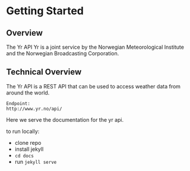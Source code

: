 # Getting Started

## Overview

The Yr API Yr is a joint service by the Norwegian Meteorological Institute and the Norwegian Broadcasting Corporation.

## Technical Overview

The Yr API is a REST API that can be used to access weather data from around the world.

```
Endpoint:
http://www.yr.no/api/
```

Here we serve the documentation for the yr api.

to run locally:

* clone repo
* install jekyll
* `cd docs`
* run `jekyll serve`
